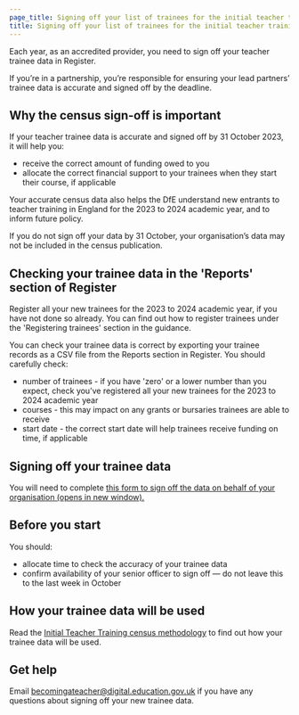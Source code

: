 ```yaml
---
page_title: Signing off your list of trainees for the initial teacher training census
title: Signing off your list of trainees for the initial teacher training census
---
```


Each year, as an accredited provider, you need to sign off your teacher trainee data in Register.

If you’re in a partnership, you’re responsible for ensuring your lead partners’ trainee data is accurate and signed off by the deadline.

## Why the census sign-off is important

If your teacher trainee data is accurate and signed off by 31 October 2023, it will help you:

* receive the correct amount of funding owed to you
* allocate the correct financial support to your trainees when they start their course, if applicable

Your accurate census data also helps the DfE understand new entrants to teacher training in England for the 2023 to 2024 academic year, and to inform future policy.

If you do not sign off your data by 31 October, your organisation’s data may not be included in the census publication.

## Checking your trainee data in the 'Reports' section of Register

Register all your new trainees for the 2023 to 2024 academic year, if you have not done so already. You can find out how to register trainees under the 'Registering trainees' section in the guidance.

You can check your trainee data is correct by exporting your trainee records as a CSV file from the Reports section in Register. You should carefully check:

* number of trainees - if you have 'zero' or a lower number than you expect, check you’ve registered all your new trainees for the 2023 to 2024 academic year
* courses - this may impact on any grants or bursaries trainees are able to receive
* start date - the correct start date will help trainees receive funding on time, if applicable

## Signing off your trainee data

You will need to complete <a href="https://forms.office.com/e/TB5dcbCJuF" class="govuk-link" rel="noreferrer noopener" target="_blank">this form to sign off the data on behalf of your organisation (opens in new window).</a>

## Before you start

You should:

* allocate time to check the accuracy of your trainee data
* confirm availability of your senior officer to sign off &mdash; do not leave this to the last week in October

## How your trainee data will be used

Read the [Initial Teacher Training census methodology](https://explore-education-statistics.service.gov.uk/methodology/initial-teacher-training-census-methodology) to find out how your trainee data will be used.

## Get help

Email <becomingateacher@digital.education.gov.uk> if you have any questions about signing off your new trainee data.
